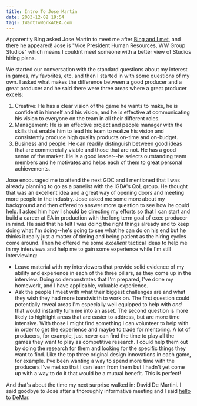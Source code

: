 ```yaml
---
title: Intro To Jose Martin
date: 2003-12-02 19:54
tags: IWantToWorkAtEA.com
---
```

Apparently Bing asked Jose Martin to meet me after [Bing and I met][1], and there he appeared! Jose is "Vice President Human Resources, WW Group Studios" which means I couldnt meet someone with a better view of Studios hiring plans.

We started our conversation with the standard questions about my interest in games, my favorites, etc. and then I started in with some questions of my own. I asked what makes the difference between a good producer and a great producer and he said there were three areas where a great producer excels:

1. Creative: He has a clear vision of the game he wants to make, he is confident in himself and his vision, and he is effective at communicating his vision to everyone on the team in all their different roles.
1. Management: He is an effective project and people manager with the skills that enable him to lead his team to realize his vision and consistently produce high quality products on-time and on-budget.
1. Business and people: He can readily distinguish between good ideas that are commercially viable and those that are not. He has a good sense of the market. He is a good leader--he selects outstanding team members and he motivates and helps each of them to great personal achievements.

Jose encouraged me to attend the next GDC and I mentioned that I was already planning to go as a panelist with the IGDA's QoL group. He thought that was an excellent idea and a great way of opening doors and meeting more people in the industry. Jose asked me some more about my background and then offered to answer more question to see how he could help. I asked him how I should be directing my efforts so that I can start and build a career at EA in production with the long term goal of exec producer in mind. He said that he felt I was doing the right things already and to keep doing what I'm doing--he's going to see what he can do on his end but he thinks it really just a matter of timing and being patient as the hiring cycles come around. Then he offered me some *excellent* tactical ideas to help me in my interviews and help me to gain some experience while I'm still interviewing:

* Leave material with my interviewers that provide solid evidence of my ability and experience in each of the three pillars, as they come up in the interview. Doing so demonstrates that I'm prepared, I've done my homework, and I have applicable, valuable experience.
* Ask the people I meet with what their biggest challenges are and what they wish they had more bandwidth to work on. The first question could potentially reveal areas I'm especially well equipped to help with *and* that would instantly turn me into an asset. The second question is more likely to highlight areas that are easier to address, but are more time intensive. With those I might find something I can volunteer to help with in order to get the experience and maybe to trade for mentoring. A lot of producers, for example, just never can find the time to play all the games they want to play as competitive research. I could help them out by doing the research for them and looking for the specific things they want to find. Like the top three original design innovations in each game, for example. I've been wanting a way to spend more time with the producers I've met so that I can learn from them but I hadn't yet come up with a way to do it that would be a mutual benefit. This is perfect!

And that's about the time my next surprise walked in: David De Martini. I said goodbye to Jose after a thoroughly informative meeting and I said [hello to DeMar][2].

 [1]: /lunch-with-bing-gordon.html
 [2]: /a-quick-hello-with-david-de-martini.html

